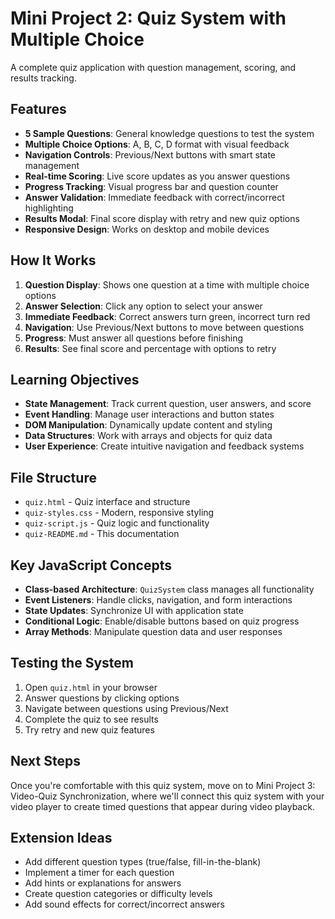 # Mini Project 2: Quiz System with Multiple Choice

A complete quiz application with question management, scoring, and results tracking.

## Features

- **5 Sample Questions**: General knowledge questions to test the system
- **Multiple Choice Options**: A, B, C, D format with visual feedback
- **Navigation Controls**: Previous/Next buttons with smart state management
- **Real-time Scoring**: Live score updates as you answer questions
- **Progress Tracking**: Visual progress bar and question counter
- **Answer Validation**: Immediate feedback with correct/incorrect highlighting
- **Results Modal**: Final score display with retry and new quiz options
- **Responsive Design**: Works on desktop and mobile devices

## How It Works

1. **Question Display**: Shows one question at a time with multiple choice options
2. **Answer Selection**: Click any option to select your answer
3. **Immediate Feedback**: Correct answers turn green, incorrect turn red
4. **Navigation**: Use Previous/Next buttons to move between questions
5. **Progress**: Must answer all questions before finishing
6. **Results**: See final score and percentage with options to retry

## Learning Objectives

- **State Management**: Track current question, user answers, and score
- **Event Handling**: Manage user interactions and button states
- **DOM Manipulation**: Dynamically update content and styling
- **Data Structures**: Work with arrays and objects for quiz data
- **User Experience**: Create intuitive navigation and feedback systems

## File Structure

- `quiz.html` - Quiz interface and structure
- `quiz-styles.css` - Modern, responsive styling
- `quiz-script.js` - Quiz logic and functionality
- `quiz-README.md` - This documentation

## Key JavaScript Concepts

- **Class-based Architecture**: `QuizSystem` class manages all functionality
- **Event Listeners**: Handle clicks, navigation, and form interactions
- **State Updates**: Synchronize UI with application state
- **Conditional Logic**: Enable/disable buttons based on quiz progress
- **Array Methods**: Manipulate question data and user responses

## Testing the System

1. Open `quiz.html` in your browser
2. Answer questions by clicking options
3. Navigate between questions using Previous/Next
4. Complete the quiz to see results
5. Try retry and new quiz features

## Next Steps

Once you're comfortable with this quiz system, move on to Mini Project 3: Video-Quiz Synchronization, where we'll connect this quiz system with your video player to create timed questions that appear during video playback.

## Extension Ideas

- Add different question types (true/false, fill-in-the-blank)
- Implement a timer for each question
- Add hints or explanations for answers
- Create question categories or difficulty levels
- Add sound effects for correct/incorrect answers
